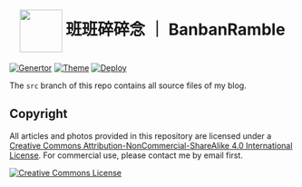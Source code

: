 # <div align="center"><a title="Donglei's blog repository" href="https://github.com/lei2rock/blog"><img align="center" width="75" height="75" src="https://raw.githubusercontent.com/lei2rock/blog/src/source/images/android-chrome-192x192.png"></a> 班班碎碎念 ｜ BanbanRamble</div>

[![Genertor](https://img.shields.io/badge/Generator-Hexo-0e83cd?&logo=hexo&style=flat-square)](https://hexo.io)
[![Theme](https://img.shields.io/badge/Theme-NexT-181717.svg?&style=flat-square)](https://theme-next.org)
[![Deploy](https://img.shields.io/github/workflow/status/lei2rock/blog/Deployment?label=GitHub+Actions&logo=GitHub+Actions&style=flat-square)](https://github.com/lei2rock/blog/actions)

The `src` branch of this repo contains all source files of my blog.

## Copyright

All articles and photos provided in this repository are licensed under a [Creative Commons Attribution-NonCommercial-ShareAlike 4.0 International License](http://creativecommons.org/licenses/by-nc-sa/4.0/). For commercial use, please contact me by email first.

<a rel="license" href="http://creativecommons.org/licenses/by-nc-sa/4.0/"><img alt="Creative Commons License" style="border-width:0" src="https://i.creativecommons.org/l/by-nc-sa/4.0/88x31.png" /></a>
